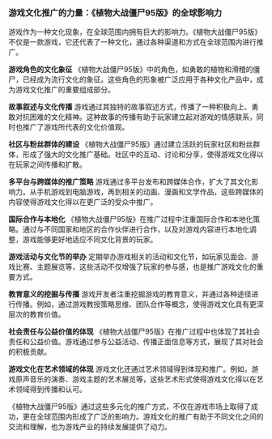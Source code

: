 ### 游戏文化推广的力量：《植物大战僵尸95版》的全球影响力

游戏作为一种文化现象，在全球范围内拥有巨大的影响力。《植物大战僵尸95版》不仅是一款游戏，它还代表了一种文化，通过各种渠道和方式在全球范围内进行推广。

**游戏角色的文化象征**
《植物大战僵尸95版》中的角色，如勇敢的植物和滑稽的僵尸，已经成为流行文化的象征。这些角色的形象被广泛应用于各种文化产品中，成为游戏文化推广的重要组成部分。

**故事叙述与文化传播**
游戏通过其独特的故事叙述方式，传播了一种积极向上、勇敢对抗困难的文化精神。这种故事的传播有助于玩家建立起对游戏的情感联系，同时也推广了游戏所代表的文化价值观。

**社区与粉丝群体的建设**
《植物大战僵尸95版》通过建立活跃的玩家社区和粉丝群体，形成了强大的文化推广基础。社区中的互动、讨论和分享，使得游戏文化得以在玩家之间传播和扩散。

**多平台与跨媒体的推广策略**
游戏通过多平台发布和跨媒体合作，扩大了其文化影响力。从手机游戏到电脑游戏，再到相关的动画、漫画和文学作品，这些跨媒体的内容使得游戏文化得以在更广泛的受众中推广。

**国际合作与本地化**
《植物大战僵尸95版》在推广过程中注重国际合作和本地化策略。通过与不同国家和地区的合作伙伴进行合作，以及对游戏内容进行本地化调整，游戏能够更好地适应不同文化背景的玩家。

**游戏活动与文化节的举办**
定期举办游戏相关的活动和文化节，如玩家见面会、游戏比赛、主题展览等，这些活动不仅增强了玩家的参与感，也是推广游戏文化的重要方式。

**教育意义的挖掘与传播**
游戏开发者注重挖掘游戏的教育意义，并通过各种途径进行传播。例如，通过游戏教授策略思维、团队合作等概念，使得游戏文化具有更深层次的教育价值。

**社会责任与公益价值的体现**
《植物大战僵尸95版》在推广过程中也体现了其社会责任和公益价值。游戏通过参与公益活动、传播正面信息等方式，展现了其对社会的积极贡献。

**游戏文化在艺术领域的体现**
游戏文化还通过艺术领域得到体现和推广。例如，游戏原声音乐的演奏、游戏主题的艺术展览等，这些艺术形式使得游戏文化得以在艺术领域得到传播和认可。

《植物大战僵尸95版》通过这些多元化的推广方式，不仅在游戏市场上取得了成功，更在全球范围内形成了广泛的影响力。游戏文化的推广有助于不同文化之间的交流和理解，也为游戏产业的持续发展提供了动力。